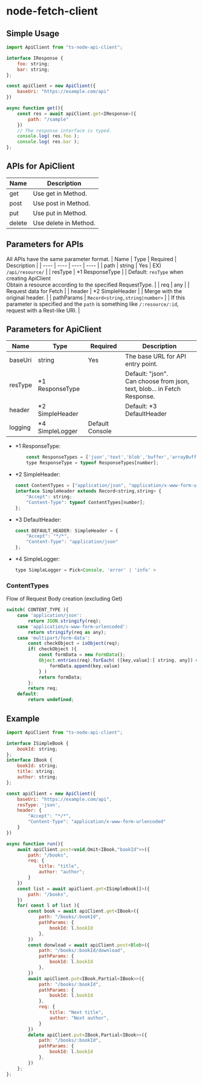 # node-fetch-client

## Simple Usage

```js
import ApiClient from "ts-node-api-client";

interface IResponse {
    foo: string;
    bar: string;
};

const apiClient = new ApiClient({
    baseUri: "https://example.com/api"
})

async function get(){
    const res = await apiClient.get<IResponse>({
        path: "/sample"
    })
    // The response interface is typed.
    console.log( res.foo );
    console.log( res.bar );
};
```

## APIs for ApiClient
| Name | Description |
| ---- | ---- |
| get | Use get in Method.　|
| post | Use post in Method. |
| put | Use put in Method. |
| delete | Use delete in Method. |

## Parameters for APIs
All APIs have the same parameter format.
| Name | Type | Required | Description |
| ---- | ---- | ---- | ---- |
| path | string | Yes | EX) `/api/resource/` |
| resType | *1 ResponseType | | Default: `resType` when creating ApiClient <br />Obtain a resource according to the specified RequestType. |
| req | any | | Request data for Fetch |
| header | *2 SimpleHeader | | Merge with the original header. |
| pathParams | ```Record<string,string|number>``` | | If this parameter is specified and the `path` is something like `/:resource/:id`, request with a Rest-like URI. |

## Parameters for ApiClient
| Name | Type | Required | Description |
| ---- | ---- | ---- | ---- |
| baseUri |  string  | Yes | The base URL for API entry point. |
|  resType  | *1 ResponseType |  | Default: "json". <br />Can choose from json, text, blob... in Fetch Response. |
| header | *2 SimpleHeader | | Default: *3 DefaultHeader |
| logging | *4 SimpleLogger | Default Console

- *1 ResponseType: 
    ```js
        const ResponseTypes = ['json','text','blob','buffer','arrayBuffer'] as const;
        type ResponseType = typeof ResponseTypes[number];
    ```
- *2 SimpleHeader: 
    ```js
    const ContentTypes = ["application/json", "application/x-www-form-urlencoded", "multipart/form-data"] as const;
    interface SimpleHeader extends Record<string,string> {
        "Accept": string;
        "Content-Type": typeof ContentTypes[number];
    };
    ```
- *3 DefaultHeader:
    ```js
    const DEFAULT_HEADER: SimpleHeader = {
        "Accept": "*/*",
        "Content-Type": "application/json"
    };
    ```
- *4 SimpleLogger: 
    ```js
    type SimpleLogger = Pick<Console, 'error' | 'info' >
    ```

### ContentTypes
Flow of Request Body creation (excluding Get)
```js
switch( CONTENT_TYPE ){
    case 'application/json':
        return JSON.stringify(req);
    case 'application/x-www-form-urlencoded':
        return stringify(req as any);
    case 'multipart/form-data':
        const checkObject = isObject(req);
        if( checkObject ){
            const formData = new FormData();
            Object.entries(req).forEach( ([key,value]:[ string, any]) => {
                formData.append(key,value)
            } )
            return formData;
        };
        return req;
    default:
        return undefined;
```


## Example
```js
import ApiClient from "ts-node-api-client";

interface ISimpleBook {
    bookId: string;
};
interface IBook {
    bookId: string;
    title: string;
    author: string;
};

const apiClient = new ApiClient({
    baseUri: "https://example.com/api",
    resType: 'json',
    header: {
        "Accept": "*/*",
        "Content-Type": "application/x-www-form-urlencoded"
    }
})

async function run(){
    await apiClient.post<void,Omit<IBook,"bookId">>({
        path: "/books",
        req: {
            title: "title",
            author: "author";
        }
    })
    const list = await apiClient.get<ISimpleBook[]>({
        path: "/books",
    })
    for( const l of list ){
        const book = await apiClient.get<IBook>({
            path: "/books/:bookId",
            pathParams: {
                bookId: l.bookId
            },
        })
        const donwload = await apiClient.post<Blob>({
            path: "/books/:bookId/download",
            pathParams: {
                bookId: l.bookId
            },
        })
        await apiClient.put<IBook,Partial<IBook>>({
            path: "/books/:bookId",
            pathParams: {
                bookId: l.bookId
            },
            req: {
                title: "Next title",
                author: "Next author",
            }
        })
        delete apiClient.put<IBook,Partial<IBook>>({
            path: "/books/:bookId",
            pathParams: {
                bookId: l.bookId
            },
        })
    };
};
```